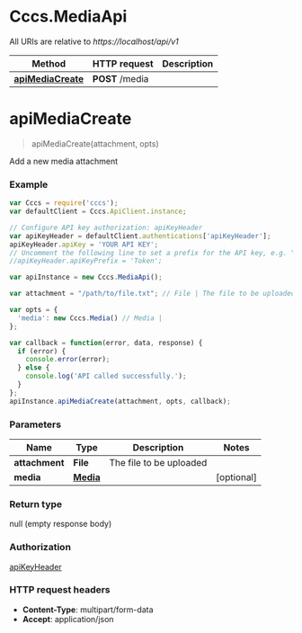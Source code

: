 # Cccs.MediaApi

All URIs are relative to *https://localhost/api/v1*

Method | HTTP request | Description
------------- | ------------- | -------------
[**apiMediaCreate**](MediaApi.md#apiMediaCreate) | **POST** /media | 


<a name="apiMediaCreate"></a>
# **apiMediaCreate**
> apiMediaCreate(attachment, opts)



Add a new media attachment

### Example
```javascript
var Cccs = require('cccs');
var defaultClient = Cccs.ApiClient.instance;

// Configure API key authorization: apiKeyHeader
var apiKeyHeader = defaultClient.authentications['apiKeyHeader'];
apiKeyHeader.apiKey = 'YOUR API KEY';
// Uncomment the following line to set a prefix for the API key, e.g. "Token" (defaults to null)
//apiKeyHeader.apiKeyPrefix = 'Token';

var apiInstance = new Cccs.MediaApi();

var attachment = "/path/to/file.txt"; // File | The file to be uploaded

var opts = { 
  'media': new Cccs.Media() // Media | 
};

var callback = function(error, data, response) {
  if (error) {
    console.error(error);
  } else {
    console.log('API called successfully.');
  }
};
apiInstance.apiMediaCreate(attachment, opts, callback);
```

### Parameters

Name | Type | Description  | Notes
------------- | ------------- | ------------- | -------------
 **attachment** | **File**| The file to be uploaded | 
 **media** | [**Media**](Media.md)|  | [optional] 

### Return type

null (empty response body)

### Authorization

[apiKeyHeader](../README.md#apiKeyHeader)

### HTTP request headers

 - **Content-Type**: multipart/form-data
 - **Accept**: application/json

